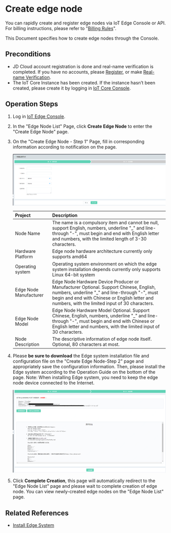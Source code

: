 # Create edge node

You can rapidly create and register edge nodes via IoT Edge Console or API. For billing instructions, please refer to "[Billing Rules](../Pricing/Billing-Rules.md)".

This Document specifies how to create edge nodes through the Console.

## Preconditions
- JD Cloud account registration is done and real-name verification is completed. If you have no accounts, please [Register](https://accounts.jdcloud.com/p/regPage?source=jdcloud%26ReturnUrl=%2f%2fuc.jdcloud.com%2fpassport%2fcomplete%3freturnUrl%3dhttp%3A%2F%2Fuc.jdcloud.com%2Fredirect%2FloginRouter%3FreturnUrl%3Dhttps%253A%252F%252Fwww.jdcloud.com%252Fhelp%252Fdetail%252F734%252FisCatalog%252F1), or make [Real-name Verification](https://uc.jdcloud.com/account/certify).
- The IoT Core Instance has been created. If the instance hasn’t been created, please create it by logging in [IoT Core Console](https://iot-console.jdcloud.com/core).

## Operation Steps
1. Log in [IoT Edge Console](https://iot-console.jdcloud.com/edge).

2. In the "Edge Node List" Page, click **Create Edge Node** to enter the "Create Edge Node" page.

3. On the "Create Edge Node - Step 1" Page, fill in corresponding information according to notification on the page.

    ![新建边缘节点第一步](../../../../image/IoT/IoT-Edge/Createedge01.png)

    | Project         | Description                                                         |
    | ------------ | ------------------------------------------------------------ |
    | Node Name     | The name is a compulsory item and cannot be null, support English, numbers, underline "_" and line-through "-", must begin and end with English letter and numbers, with the limited length of 3-30 characters. |
    | Hardware Platform     | Edge node hardware architecture currently only supports amd64                            |
    | Operating system     | Operating system environment on which the edge system installation depends currently only supports Linux 64-bit system   |
    | Edge Node Manufacturer | Edge Node Hardware Device Producer or Manufacturer Optional. Support Chinese, English, numbers, underline "_" and line-through "-", must begin and end with Chinese or English letter and numbers, with the limited input of 30 characters. |
    | Edge Node Model | Edge Node Hardware Model Optional. Support Chinese, English, numbers, underline "_" and line-through "-", must begin and end with Chinese or English letter and numbers, with the limited input of 30 characters. |
    | Node Description     | The descriptive information of edge node itself. Optional, 80 characters at most.               |

    

4. Please **be sure to download** the Edge system installation file and configuration file on the "Create Edge Node-Step 2" page and appropriately save the configuration information. Then, please install the Edge system according to the Operation Guide on the bottom of the page. Note: When installing Edge system, you need to keep the edge node device connected to the Internet.

    ![新建边缘节点第二步](../../../../image/IoT/IoT-Edge/Createedge02.png)

5. Click **Complete Creation**, this page will automatically redirect to the "Edge Node List" page and please wait to complete creation of edge node. You can view newly-created edge nodes on the "Edge Node List" page.

## Related References

- [Install Edge System](Install-Edge-System.md)
